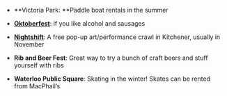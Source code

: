 <!-- TITLE: Events -->
<!-- SUBTITLE: A quick summary of Events -->

* **Victoria Park: **Paddle boat rentals in the summer

* [**Oktoberfest**](http://www.oktoberfest.ca/): if you like alcohol and sausages

* [**Nightshift**](http://nightshiftwr.ca/): A free pop-up art/performance crawl in Kitchener, usually in November

* **Rib and Beer Fest**: Great way to try a bunch of craft beers and stuff yourself with ribs

* **Waterloo Public Square**: Skating in the winter! Skates can be rented from MacPhail’s
